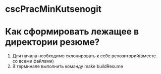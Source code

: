 # cscPracMinKutsenogit

# Как сформировать лежащее в директории резюме?

1) Для начала необходимо склонировать к себе репозиторий(вместе со всеми файлами)
2) В терминале выполнить команду make buildResume
